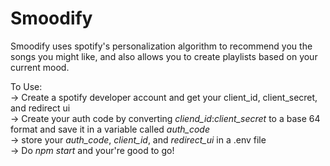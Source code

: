 # Smoodify
Smoodify uses spotify's personalization algorithm to recommend you the songs you might like, and also allows you to create playlists based on your current mood.


To Use: </br>
-> Create a spotify developer account and get your client_id, client_secret, and redirect ui</br>
-> Create your auth code by converting *cliend_id*:*client_secret* to a base 64 format and save it in a variable called *auth_code*</br>
-> store your *auth_code*, *client_id*, and *redirect_ui* in a .env file</br>
-> Do *npm start* and your're good to go!</br>
